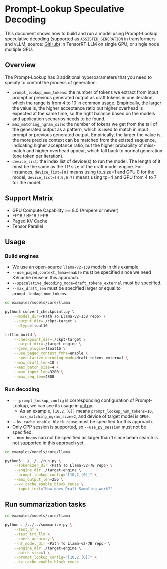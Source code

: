 # Prompt-Lookup Speculative Decoding

This document shows how to build and run a model using Prompt-Lookup speculative decoding (supported as `ASSISTED_GENERATION` in transformers and vLLM, source: [GitHub](https://github.com/apoorvumang/prompt-lookup-decoding/tree/main)) in TensorRT-LLM on single GPU, or single node multiple GPU.

## Overview

The Prompt-Lookup has 3 additional hyperparameters that you need to specify to control the process of generation:
- `prompt_lookup_num_tokens`: the number of tokens we extract from input prompt or previous generated output as draft tokens in one iteration, which the range is from 4 to 10 in common usage. Empirically, the larger the value is, the higher acceptance ratio but higher overhead is expected at the same time, so the right balance based on the models and application scenarios needs to be found.
- `max_matching_ngram_size`: the number of tokens we get from the tail of the generated output as a pattern, which is used to match in input prompt or previous generated output. Empirically, the larger the value is, the more precise context can be matched from the existed sequence, indicating higher acceptance ratio, but the higher probability of miss-match and higher overhead appear, which fall back to normal generation (one token per iteration).
- `device_list`: the index list of device(s) to run the model. The length of it must be the same as the TP size of the draft model engine. For instances, `device_list=[0]` means using tp_size=1 and GPU 0 for the model, `device_list=[4,5,6,7]` means using tp=4 and GPU from 4 to 7 for the model.

## Support Matrix
  * GPU Compute Capability >= 8.0 (Ampere or newer)
  * FP16 / BF16 / FP8
  * Paged KV Cache
  * Tensor Parallel

## Usage

### Build engines

+ We use an open-source `llama-v2-13B` models in this example.
+ `--use_paged_context_fmha=enable` must be specified since we need KVcache reuse in this approach.
+ `--speculative_decoding_mode=draft_tokens_external` must be specified.
+ `--max_draft_len` must be specified larger or equal to `prompt_lookup_num_tokens`.

```bash
cd examples/models/core/llama

python3 convert_checkpoint.py \
    --model_dir=<Path To Llama-v2-13B repo> \
    --output_dir=./ckpt-target \
    --dtype=float16

trtllm-build \
    --checkpoint_dir=./ckpt-target \
    --output_dir=./target-engine \
    --gemm_plugin=float16 \
    --use_paged_context_fmha=enable \
    --speculative_decoding_mode=draft_tokens_external \
    --max_draft_len=10 \
    --max_batch_size=4 \
    --max_input_len=3200 \
    --max_seq_len=4800
```

### Run decoding

+ `---prompt_lookup_config` is corresponding configuration of Prompt-Lookup, we can see its usage in [util.py](../util.py).
  + As an example, `[10,2,[0]]` means `prompt_lookup_num_tokens=10`, `max_matching_ngram_size=2`, and  device of target model is `GPU0`.
+ `--kv_cache_enable_block_reuse` must be specified for this approach.
+ Only CPP session is supported, so `--use_py_session` must not be specified.
+ `--num_beams` can not be specified as larger than 1 since beam search is not supported in this approach yet.

```bash
cd examples/models/core/llama

python3 ../../../run.py \
    --tokenizer_dir <Path To Llama-v2-7B repo> \
    --engine_dir ./target-engine \
    --prompt_lookup_config="[10,2,[0]]" \
    --max_output_len=256 \
    --kv_cache_enable_block_reuse \
    --input_text="How does Draft-Sampling work?"
```

## Run summarization tasks

```bash
cd examples/models/core/llama

python ../../../summarize.py \
    --test_hf \
    --test_trt_llm \
    --check_accuracy \
    --hf_model_dir <Path To Llama-v2-7B repo> \
    --engine_dir ./target-engine \
    --batch_size=1 \
    --prompt_lookup_config="[10,2,[0]]" \
    --kv_cache_enable_block_reuse
```
